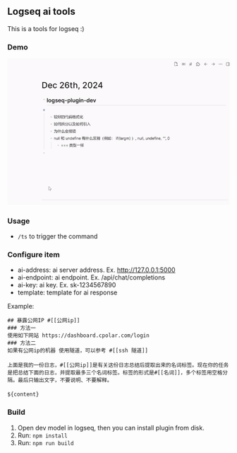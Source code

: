 ## Logseq ai tools

This is a tools for logseq :)

### Demo

![demo](./demo.gif)

### Usage

- `/ts` to trigger the command


### Configure item
- ai-address: ai server address. Ex.    http://127.0.0.1:5000
- ai-endpoint: ai endpoint. Ex.    /api/chat/completions
- ai-key: ai key. Ex.    sk-1234567890
- template: template for ai response

Example:
```
## 暴露公网IP #[[公网ip]]  
### 方法一 
使用如下网站 https://dashboard.cpolar.com/login  
### 方法二 
如果有公网ip的机器 使用隧道，可以参考 #[[ssh 隧道]]  

上面是我的一份日志，#[[公网ip]]是有关这份日志总结后提取出来的名词标签。现在你的任务是把总结下面的日志，并提取最多三个名词标签。标签的形式是#[[名词]]，多个标签用空格分隔。最后只输出文字，不要说明、不要解释。

${content}
```

### Build
1. Open dev model in logseq, then you can install plugin from disk.
2. Run: `npm install`
3. Run: `npm run build`
